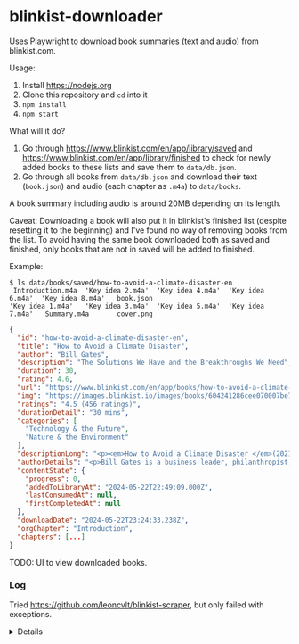 # blinkist-downloader

Uses Playwright to download book summaries (text and audio) from blinkist.com.

Usage:
1. Install https://nodejs.org
1. Clone this repository and `cd` into it
1. `npm install`
1. `npm start`

What will it do?
1. Go through https://www.blinkist.com/en/app/library/saved and https://www.blinkist.com/en/app/library/finished
to check for newly added books to these lists and save them to `data/db.json`.
1. Go through all books from `data/db.json` and download their text (`book.json`) and audio (each chapter as `.m4a`) to `data/books`.

A book summary including audio is around 20MB depending on its length.

Caveat: Downloading a book will also put it in blinkist's finished list (despite resetting it to the beginning) and I've found no way of removing books from the list. To avoid having the same book downloaded both as saved and finished, only books that are not in saved will be added to finished.

Example:
```console
$ ls data/books/saved/how-to-avoid-a-climate-disaster-en
 Introduction.m4a  'Key idea 2.m4a'  'Key idea 4.m4a'  'Key idea 6.m4a'  'Key idea 8.m4a'   book.json
'Key idea 1.m4a'   'Key idea 3.m4a'  'Key idea 5.m4a'  'Key idea 7.m4a'   Summary.m4a       cover.png
```
```json
{
  "id": "how-to-avoid-a-climate-disaster-en",
  "title": "How to Avoid a Climate Disaster",
  "author": "Bill Gates",
  "description": "The Solutions We Have and the Breakthroughs We Need",
  "duration": 30,
  "rating": 4.6,
  "url": "https://www.blinkist.com/en/app/books/how-to-avoid-a-climate-disaster-en",
  "img": "https://images.blinkist.io/images/books/604241286cee070007be7d17/1_1/640.png",
  "ratings": "4.5 (456 ratings)",
  "durationDetail": "30 mins",
  "categories": [
    "Technology & the Future",
    "Nature & the Environment"
  ],
  "descriptionLong": "<p><em>How to Avoid a Climate Disaster </em>(2021) is a guidebook to getting the world to an important milestone: zero greenhouse gas emissions. Bill Gates shares the knowledge he’s gained through his role on international climate commissions and as a go-to source of funding for climate solution startups. He pinpoints the ideas that show the most promise and explains the work that still needs to be done.&nbsp;</p>",
  "authorDetails": "<p>Bill Gates is a business leader, philanthropist, and cofounder of Microsoft. Along with his wife, he is the cochair of the Bill &amp; Melinda Gates Foundation, which is dedicated to fighting poverty and related health issues around the world. He is also a founder of Breakthrough Energy, a group of organizations that strive to push forward clean energy products and initiatives.</p>",
  "contentState": {
    "progress": 0,
    "addedToLibraryAt": "2024-05-22T22:49:09.000Z",
    "lastConsumedAt": null,
    "firstCompletedAt": null
  },
  "downloadDate": "2024-05-22T23:24:33.238Z",
  "orgChapter": "Introduction",
  "chapters": [...]
}
```

TODO: UI to view downloaded books.


### Log

Tried https://github.com/leoncvlt/blinkist-scraper, but only failed with exceptions.

<details>
<summary>Details</summary>

> Python tool to download book summaries and audio from Blinkist.com, and generate some pretty output

> This script uses ChromeDriver to automate the Google Chrome browser - therefore Google Chrome needs to be installed in order to work.


```
bs ❯  python3 blinkistscraper <email> <password>
[23:24:59] INFO Starting scrape run...
[23:24:59] INFO Initialising chromedriver at None...
[23:24:59] ERROR expected str, bytes or os.PathLike object, not NoneType
Traceback (most recent call last):
  File "/Users/voglerr/blinkist-scraper/blinkistscraper/__main__.py", line 412, in <module>
    main()
  File "/Users/voglerr/blinkist-scraper/blinkistscraper/__main__.py", line 319, in main
    driver = scraper.initialize_driver(
             ^^^^^^^^^^^^^^^^^^^^^^^^^^
  File "/Users/voglerr/blinkist-scraper/blinkistscraper/scraper.py", line 98, in initialize_driver
    driver = webdriver.Chrome(
             ^^^^^^^^^^^^^^^^^
  File "/Users/voglerr/blinkist-scraper/bs/lib/python3.11/site-packages/seleniumwire/webdriver/browser.py", line 96, in __init__
    super().__init__(*args, **kwargs)
  File "/Users/voglerr/blinkist-scraper/bs/lib/python3.11/site-packages/selenium/webdriver/chrome/webdriver.py", line 73, in __init__
    self.service.start()
  File "/Users/voglerr/blinkist-scraper/bs/lib/python3.11/site-packages/selenium/webdriver/common/service.py", line 72, in start
    self.process = subprocess.Popen(cmd, env=self.env,
                   ^^^^^^^^^^^^^^^^^^^^^^^^^^^^^^^^^^^
  File "/opt/homebrew/Cellar/python@3.11/3.11.6_1/Frameworks/Python.framework/Versions/3.11/lib/python3.11/subprocess.py", line 1026, in __init__
    self._execute_child(args, executable, preexec_fn, close_fds,
  File "/opt/homebrew/Cellar/python@3.11/3.11.6_1/Frameworks/Python.framework/Versions/3.11/lib/python3.11/subprocess.py", line 1824, in _execute_child
    and os.path.dirname(executable)
        ^^^^^^^^^^^^^^^^^^^^^^^^^^^
  File "<frozen posixpath>", line 152, in dirname
TypeError: expected str, bytes or os.PathLike object, not NoneType
[23:24:59] CRITICAL Uncaught Exception. Exiting...
```
</details>
